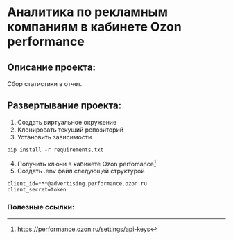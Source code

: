 # Аналитика по рекламным компаниям в кабинете Ozon performance

## Описание проекта:

Сбор статистики в отчет. 

## Развертывание проекта:

1. Создать виртуальное окружение
2. Клонировать текущий репозиторий
3. Установить зависимости

```python3
pip install -r requirements.txt
```
4. Получить ключи в кабинете Ozon perfomance[^1]
5. Создать .env  файл следующей структурой

```
client_id=***@advertising.performance.ozon.ru
client_secret=token
```

### Полезные ссылки:

[^1]: https://performance.ozon.ru/settings/api-keys
[^2]: https://docs.ozon.ru/api/performance/#operation/ListCampaigns
[^3]: https://reqbin.com
[^4]: https://data.page/json/csv